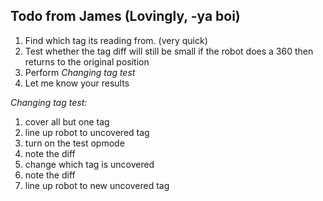 ## Todo from James (Lovingly, -ya boi)

1. Find which tag its reading from. (very quick)
2. Test whether the tag diff will still be small if the robot does a 360 then returns to the original position
3. Perform *Changing tag test*
4. Let me know your results

*Changing tag test:*
1. cover all but one tag
2. line up robot to uncovered tag
3. turn on the test opmode
4. note the diff
5. change which tag is uncovered
6. note the diff
7. line up robot to new uncovered tag


